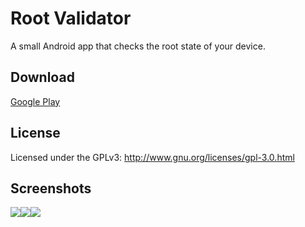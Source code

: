 # Root Validator
A small Android app that checks the root state of your device.

## Download
[Google Play](https://play.google.com/store/apps/details?id=eu.thedarken.rootvalidator)

## License
Licensed under the GPLv3: http://www.gnu.org/licenses/gpl-3.0.html

## Screenshots
![](https://lh4.ggpht.com/PjTWEGSCvMQB5flKFo_tRPruiFKYfyq_ueYObH8D06zY71hm0-L4I8ujegx7BzFNhKQ=h500)![](https://lh5.ggpht.com/mXzVkjMHucu1TqOC0_LVDrcBTU99CHzjHnzoXQS4TXsfXacYxMqTlgHE6nZS6DfjS6Y=h500)![](https://lh6.ggpht.com/bbNGka5j8-JdQZfT8-IkxexYeXrx_R7htn5qPLU-_oSVvjxJuCYEw0Am9R0qGZkFdO5J=h500)
